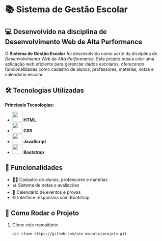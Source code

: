 # 📚 Sistema de Gestão Escolar

## 💻 Desenvolvido na disciplina de **Desenvolvimento Web de Alta Performance**

O **Sistema de Gestão Escolar** foi desenvolvido como parte da disciplina de *Desenvolvimento Web de Alta Performance*. Este projeto busca criar uma aplicação web eficiente para gerenciar dados escolares, oferecendo funcionalidades como cadastro de alunos, professores, matérias, notas e calendário escolar.

## 🛠 Tecnologias Utilizadas
**Principais Tecnologias:**
- [<img src="https://cdn.jsdelivr.net/gh/devicons/devicon/icons/html5/html5-original.svg" width="32">](https://developer.mozilla.org/en-US/docs/Web/HTML) **HTML**
- [<img src="https://cdn.jsdelivr.net/gh/devicons/devicon/icons/css3/css3-original.svg" width="32">](https://developer.mozilla.org/en-US/docs/Web/CSS) **CSS**
- [<img src="https://cdn.jsdelivr.net/gh/devicons/devicon/icons/javascript/javascript-original.svg" width="32">](https://developer.mozilla.org/en-US/docs/Web/JavaScript) **JavaScript**
- [<img src="https://cdn.jsdelivr.net/gh/devicons/devicon/icons/bootstrap/bootstrap-original.svg" width="32">](https://getbootstrap.com/) **Bootstrap**
## 📝 Funcionalidades

- 👨‍🎓 Cadastro de alunos, professores e matérias
- 📊 Sistema de notas e avaliações
- 📅 Calendário de eventos e provas
- 🌐 Interface responsiva com Bootstrap

## 🚀 Como Rodar o Projeto
1. Clone este repositório:
   ```bash
   git clone https://github.com/seu-usuario/projeto.git
